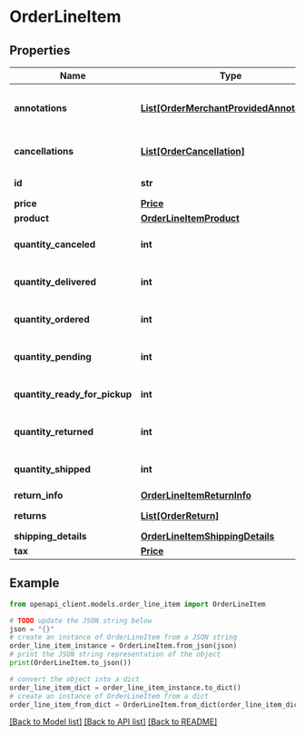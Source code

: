 # OrderLineItem


## Properties

Name | Type | Description | Notes
------------ | ------------- | ------------- | -------------
**annotations** | [**List[OrderMerchantProvidedAnnotation]**](OrderMerchantProvidedAnnotation.md) | Annotations that are attached to the line item. | [optional] 
**cancellations** | [**List[OrderCancellation]**](OrderCancellation.md) | Cancellations of the line item. | [optional] 
**id** | **str** | The ID of the line item. | [optional] 
**price** | [**Price**](Price.md) |  | [optional] 
**product** | [**OrderLineItemProduct**](OrderLineItemProduct.md) |  | [optional] 
**quantity_canceled** | **int** | Number of items canceled. | [optional] 
**quantity_delivered** | **int** | Number of items delivered. | [optional] 
**quantity_ordered** | **int** | Number of items ordered. | [optional] 
**quantity_pending** | **int** | Number of items pending. | [optional] 
**quantity_ready_for_pickup** | **int** | Number of items ready for pickup. | [optional] 
**quantity_returned** | **int** | Number of items returned. | [optional] 
**quantity_shipped** | **int** | Number of items shipped. | [optional] 
**return_info** | [**OrderLineItemReturnInfo**](OrderLineItemReturnInfo.md) |  | [optional] 
**returns** | [**List[OrderReturn]**](OrderReturn.md) | Returns of the line item. | [optional] 
**shipping_details** | [**OrderLineItemShippingDetails**](OrderLineItemShippingDetails.md) |  | [optional] 
**tax** | [**Price**](Price.md) |  | [optional] 

## Example

```python
from openapi_client.models.order_line_item import OrderLineItem

# TODO update the JSON string below
json = "{}"
# create an instance of OrderLineItem from a JSON string
order_line_item_instance = OrderLineItem.from_json(json)
# print the JSON string representation of the object
print(OrderLineItem.to_json())

# convert the object into a dict
order_line_item_dict = order_line_item_instance.to_dict()
# create an instance of OrderLineItem from a dict
order_line_item_from_dict = OrderLineItem.from_dict(order_line_item_dict)
```
[[Back to Model list]](../README.md#documentation-for-models) [[Back to API list]](../README.md#documentation-for-api-endpoints) [[Back to README]](../README.md)


